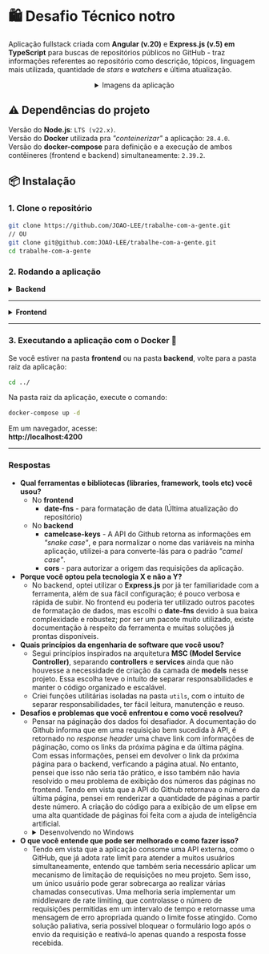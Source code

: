 # 🛍️ Desafio Técnico **notro**  

Aplicação fullstack criada com **Angular (v.20)** e **Express.js (v.5) em TypeScript** para buscas de repositórios públicos no GitHub - traz informações referentes ao repositório como descrição, tópicos, linguagem mais utilizada, quantidade de *stars* e *watchers* e última atualização.

<div align="center">
  <details>
    <summary>Imagens da aplicação</summary>
      <div display="flex">
        <img src="images/image-2.png" width="375" alt="Busca por repositórios ainda não realizada"  title="Busca por repositórios ainda não realizada"/>
        <img src="images/image-3.png" width="375" alt="Resultados de repositórios de acordo com a busca"  title="Resultados de repositórios de acordo com a busca"/>
        <img src="images/image-4.png" width="375" alt="Erro informando que repositórios com o termo da busca não foram encontrados"  title="Erro informando que repositórios com o termo da busca não foram encontrados"/>
        <img src="images/image-5.png" width="375" alt="Erro informando que o termo de busca é necessário"  title="Erro informando que o termo de busca é necessário"/>
      </div>
  </details>
</div>

## ⚠️ Dependências do projeto
Versão do **Node.js**: ```LTS (v22.x)```.<br>
Versão do **Docker** utilizada pra *"conteinerizar"* a aplicação: ```28.4.0```.<br>
Versão do **docker-compose** para definição e a execução de ambos contêineres (frontend e backend) simultaneamente: ```2.39.2```.
 
## 📦 Instalação

### 1. Clone o repositório

```bash
git clone https://github.com/JOAO-LEE/trabalhe-com-a-gente.git
// OU
git clone git@github.com:JOAO-LEE/trabalhe-com-a-gente.git
cd trabalhe-com-a-gente
```

### 2. Rodando a aplicação
<details>
<summary><b>Backend</b></summary>

### 1. Navegue até a pasta

```bash
cd frontend/
```

### 2. Instale as dependências

```bash
npm install
```

### 3. Inicie a aplicação

```bash
npm run dev
```
![Demonstração do backend da aplicação sendo executado](images/image-1.png)
</details>
<hr>
<details>
<summary><b>Frontend</b></summary>

### 1. Navegue até a pasta

```bash
cd frontend/
```

### 2. Instale as dependências

```bash
npm install
```

### 3. Inicie a aplicação

```bash
ng serve
```
Você deve visualizar no terminal:
![Demonstração do frontend da aplicação sendo executado](images/image.png)
</details>
<hr>

### 3. Executando a aplicação com o **Docker** 🐋

Se você estiver na pasta **frontend** ou na pasta **backend**, volte para a pasta raiz da aplicação:

```bash
cd ../
```

Na pasta raiz da aplicação, execute o comando:
```bash
docker-compose up -d
```
Em um navegador, acesse: <br>
**http://localhost:4200**
<hr>

### Respostas

- **Qual ferramentas e bibliotecas (libraries, framework, tools etc) você usou?**
   * No **frontend**
       - **date-fns** - para formatação de data (Última atualização do repositório)
    * No **backend**
       - **camelcase-keys** - A API do Github retorna as informações em *"snake case"*, e para normalizar o nome das variáveis na minha aplicação, utilizei-a para converte-lás para o padrão *"camel case"*.
       - **cors** - para autorizar a origem das requisições da aplicação.
- **Porque você optou pela tecnologia X e não a Y?** 
   * No backend, optei utilizar o **Express.js** por já ter familiaridade com a ferramenta, além de sua fácil configuração; é pouco verbosa e rápida de subir. No frontend eu poderia ter utilizado outros pacotes de formatação de dados, mas escolhi o **date-fns** devido à sua baixa complexidade e robustez; por ser um pacote muito utilizado, existe documentação à respeito da ferramenta e muitas soluções já prontas disponíveis. 
- **Quais princípios da engenharia de software que você usou?**
   - Segui princípios inspirados na arquitetura **MSC (Model Service Controller)**, separando **controllers** e **services** ainda que não houvesse a necessidade de criação da camada de **models** nesse projeto. Essa escolha teve o intuito de separar responsabilidades e manter o código organizado e escalável.
   - Criei funções utilitárias isoladas na pasta `utils`, com o intuito de separar responsabilidades, ter fácil leitura, manutenção e reuso.
- **Desafios e problemas que você enfrentou e como você resolveu?**  
    * Pensar na páginação dos dados foi desafiador. A documentação do Github informa que em uma requisiçào bem sucedida à API, é retornado no *response header* uma chave link com informações de páginação, como os links da próxima página e da última página. Com essas informações, pensei em devolver o link da próxima página para o backend, verficando a página atual. No entanto, pensei que isso não seria tão prático, e isso também não havia resolvido o meu problema de exibição dos números das páginas no frontend. Tendo em vista que a API do Github retornava o número da última página, pensei em renderizar a quantidade de páginas a partir deste número. A criação do código para a exibição de um elipse em uma alta quantidade de páginas foi feita com a ajuda de inteligência artificial.
    * <details><summary>Desenvolvendo no Windows</summary>Enquanto pensava em como fazer a páginação, fazia requisições à API do Github passando os <em>"query params"</em>  que a rota disponibiliza como  <em>"page"</em> e <em>"per_page"</em>, e mesmo passando <em>1</em> em <em>"per_page"</em>, a requisição me devolvia um JSON com quase 3400 linhas. Li e reli a documentação do Github, <a href="https://api.github.com/search/repositories?q=node&per_page=1&page=1">testei diretamente no browser e funcionava normalmente</a> e não entendia o que poderia estar de errado no código. Derrubei e subi a aplicação, testava os <em>"query params"</em>, e ainda não funcionava. Então tive a ideia de comentar trechos do código como o <code>app.ts</code>, e a API continuava funcionando normalmente, retornando os dados do Github. Reiniciei o computador e a aplicação funcionou como deveria, respeitando os <em>"query params"</em>. Pelo que pesquisei, o problema provavelmente era o Windows não ter matado processos antigos do meu computador.
   </details>
- **O que você entende que pode ser melhorado e como fazer isso?**
     - Tendo em vista que a aplicação consome uma API externa, como o GitHub, que já adota rate limit para atender a muitos usuários simultaneamente, entendo que também seria necessário aplicar um mecanismo de limitação de requisições no meu projeto. Sem isso, um único usuário pode gerar sobrecarga ao realizar várias chamadas consecutivas. Uma melhoria seria implementar um middleware de rate limiting, que controlasse o número de requisições permitidas em um intervalo de tempo e retornasse uma mensagem de erro apropriada quando o limite fosse atingido. Como solução paliativa, seria possível bloquear o formulário logo após o envio da requisição e reativá-lo apenas quando a resposta fosse recebida.

